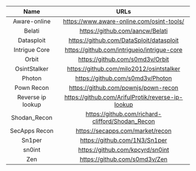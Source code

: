 | Name | URLs | 
|:---:|:---:|
| Aware-online | https://www.aware-online.com/osint-tools/ |
| Belati | https://github.com/aancw/Belati |
| Datasploit | https://github.com/DataSploit/datasploit |
| Intrigue Core | https://github.com/intrigueio/intrigue-core |
| Orbit | https://github.com/s0md3v/Orbit |
| OsintStalker | https://github.com/milo2012/osintstalker |
| Photon | https://github.com/s0md3v/Photon |
| Pown Recon | https://github.com/pownjs/pown-recon |
| Reverse ip lookup | https://github.com/ArifulProtik/reverse-ip-lookup |
| Shodan_Recon | https://github.com/richard-clifford/Shodan_Recon |
| SecApps Recon | https://secapps.com/market/recon |
| Sn1per | https://github.com/1N3/Sn1per |
| sn0int | https://github.com/kpcyrd/sn0int |
| Zen | https://github.com/s0md3v/Zen | 
